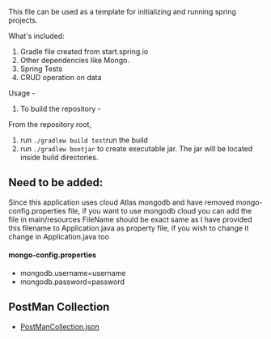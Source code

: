 This file can be used as a template for initializing and running spring projects.

What's included: 
1. Gradle file created from start.spring.io
2. Other dependencies like Mongo.
3. Spring Tests
4. CRUD operation on data

Usage - 

1. To build the repository - 

From the repository root, 

1. run `./gradlew build test`run the build
2. run `./gradlew bootjar` to create executable jar. The jar will be located inside build directories.

## Need to be added:
Since this application uses cloud Atlas mongodb and have removed mongo-config.properties file, if you want to use mongodb cloud you can add the file in main/resources
FileName should be exact same as I have provided this filename to Application.java as property file, if you wish to change it change in Application.java too
#### mongo-config.properties
- mongodb.username=username
- mongodb.password=password

## PostMan Collection
- [PostManCollection.json]([https://github.com/kunaljs-sudo/LeaderBoard/blob/main/psotmanCollection.json](https://api.postman.com/collections/29849722-a3930771-8fdd-4cdb-a5cd-c38c0385974c?access_key=PMAT-01HVGSR1AVXMRMBXNNWFFPBN3B))
